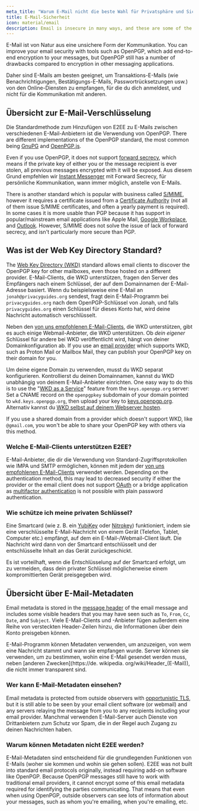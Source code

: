 ```yaml
---
meta_title: "Warum E-Mail nicht die beste Wahl für Privatsphäre und Sicherheit ist - Privacy Guides"
title: E-Mail-Sicherheit
icon: material/email
description: Email is insecure in many ways, and these are some of the reasons it isn't our top choice for secure communications.
---
```


E-Mail ist von Natur aus eine unsichere Form der Kommunikation. You can improve your email security with tools such as OpenPGP, which add end-to-end encryption to your messages, but OpenPGP still has a number of drawbacks compared to encryption in other messaging applications.

Daher sind E-Mails am besten geeignet, um Transaktions-E-Mails (wie Benachrichtigungen, Bestätigungs-E-Mails, Passwortrücksetzungen usw.) von den Online-Diensten zu empfangen, für die du dich anmeldest, und nicht für die Kommunikation mit anderen.

## Übersicht zur E-Mail-Verschlüsselung

Die Standardmethode zum Hinzufügen von E2EE zu E-Mails zwischen verschiedenen E-Mail-Anbietern ist die Verwendung von OpenPGP. There are different implementations of the OpenPGP standard, the most common being [GnuPG](../encryption.md#gnu-privacy-guard) and [OpenPGP.js](https://openpgpjs.org).

Even if you use OpenPGP, it does not support [forward secrecy](https://en.wikipedia.org/wiki/Forward_secrecy), which means if the private key of either you or the message recipient is ever stolen, all previous messages encrypted with it will be exposed. Aus diesem Grund empfehlen wir [Instant Messenger](../real-time-communication.md) mit Forward Secrecy, für persönliche Kommunikation, wann immer möglich, anstelle von E-Mails.

There is another standard which is popular with business called [S/MIME](https://en.wikipedia.org/wiki/S/MIME), however it requires a certificate issued from a [Certificate Authority](https://en.wikipedia.org/wiki/Certificate_authority) (not all of them issue S/MIME certificates, and often a yearly payment is required). In some cases it is more usable than PGP because it has support in popular/mainstream email applications like Apple Mail, [Google Workplace](https://support.google.com/a/topic/9061730), and [Outlook](https://support.office.com/article/encrypt-messages-by-using-s-mime-in-outlook-on-the-web-878c79fc-7088-4b39-966f-14512658f480). However, S/MIME does not solve the issue of lack of forward secrecy, and isn't particularly more secure than PGP.

## Was ist der Web Key Directory Standard?

The [Web Key Directory (WKD)](https://wiki.gnupg.org/WKD) standard allows email clients to discover the OpenPGP key for other mailboxes, even those hosted on a different provider. E-Mail-Clients, die WKD unterstützen, fragen den Server des Empfängers nach einem Schlüssel, der auf dem Domainnamen der E-Mail-Adresse basiert. Wenn du beispielsweise eine E-Mail an `jonah@privacyguides.org` sendest, fragt dein E-Mail-Programm bei `privacyguides.org` nach dem OpenPGP-Schlüssel von Jonah, und falls `privacyguides.org` einen Schlüssel für dieses Konto hat, wird deine Nachricht automatisch verschlüsselt.

Neben den [von uns empfohlenen E-Mail-Clients](../email-clients.md), die WKD unterstützen, gibt es auch einige Webmail-Anbieter, die WKD unterstützen. Ob *dein eigener* Schlüssel für andere bei WKD veröffentlicht wird, hängt von deiner Domainkonfiguration ab. If you use an [email provider](../email.md#openpgp-compatible-services) which supports WKD, such as Proton Mail or Mailbox Mail, they can publish your OpenPGP key on their domain for you.

Um deine eigene Domain zu verwenden, musst du WKD separat konfigurieren. Kontrollierst du deinen Domainnamen, kannst du WKD unabhängig von deinem E-Mail-Anbieter einrichten. One easy way to do this is to use the "[WKD as a Service](https://keys.openpgp.org/about/usage#wkd-as-a-service)" feature from the `keys.openpgp.org` server: Set a CNAME record on the `openpgpkey` subdomain of your domain pointed to `wkd.keys.openpgp.org`, then upload your key to [keys.openpgp.org](https://keys.openpgp.org). Alternativ kannst du [WKD selbst auf deinem Webserver hosten](https://wiki.gnupg.org/WKDHosting).

If you use a shared domain from a provider which doesn't support WKD, like `@gmail.com`, you won't be able to share your OpenPGP key with others via this method.

### Welche E-Mail-Clients unterstützen E2EE?

E-Mail-Anbieter, die dir die Verwendung von Standard-Zugriffsprotokollen wie IMPA und SMTP ermöglichen, können mit jedem der [von uns empfohlenen E-Mail-Clients](../email-clients.md) verwendet werden. Depending on the authentication method, this may lead to decreased security if either the provider or the email client does not support [OAuth](account-creation.md#sign-in-with-oauth) or a bridge application as [multifactor authentication](multi-factor-authentication.md) is not possible with plain password authentication.

### Wie schütze ich meine privaten Schlüssel?

Eine Smartcard (wie z. B. ein [YubiKey](https://support.yubico.com/hc/articles/360013790259-Using-Your-YubiKey-with-OpenPGP) oder [Nitrokey](../security-keys.md#nitrokey)) funktioniert, indem sie eine verschlüsselte E-Mail-Nachricht von einem Gerät (Telefon, Tablet, Computer etc.) empfängt, auf dem ein E-Mail-/Webmail-Client läuft. Die Nachricht wird dann von der Smartcard entschlüsselt und der entschlüsselte Inhalt an das Gerät zurückgeschickt.

Es ist vorteilhaft, wenn die Entschlüsselung auf der Smartcard erfolgt, um zu vermeiden, dass dein privater Schlüssel möglicherweise einem kompromittierten Gerät preisgegeben wird.

## Übersicht über E-Mail-Metadaten

Email metadata is stored in the [message header](https://en.wikipedia.org/wiki/Email#Message_header) of the email message and includes some visible headers that you may have seen such as `To`, `From`, `Cc`, `Date`, and `Subject`. Viele E-Mail-Clients und -Anbieter fügen außerdem eine Reihe von versteckten Header-Zeilen hinzu, die Informationen über dein Konto preisgeben können.

E-Mail-Programm können Metadaten verwenden, um anzuzeigen, von wem eine Nachricht stammt und wann sie empfangen wurde. Server können sie verwenden, um zu bestimmen, wohin eine E-Mail gesendet werden muss, neben [anderen Zwecken](https://de. wikipedia. org/wiki/Header_(E-Mail)), die nicht immer transparent sind.

### Wer kann E-Mail-Metadaten einsehen?

Email metadata is protected from outside observers with [opportunistic TLS](https://en.wikipedia.org/wiki/Opportunistic_TLS), but it is still able to be seen by your email client software (or webmail) and any servers relaying the message from you to any recipients including your email provider. Manchmal verwenden E-Mail-Server auch Dienste von Drittanbietern zum Schutz vor Spam, die in der Regel auch Zugang zu deinen Nachrichten haben.

### Warum können Metadaten nicht E2EE werden?

E-Mail-Metadaten sind entscheidend für die grundlegenden Funktionen von E-Mails (woher sie kommen und wohin sie gehen sollen). E2EE was not built into standard email protocols originally, instead requiring add-on software like OpenPGP. Because OpenPGP messages still have to work with traditional email providers, it cannot encrypt some of this email metadata required for identifying the parties communicating. That means that even when using OpenPGP, outside observers can see lots of information about your messages, such as whom you're emailing, when you're emailing, etc.
